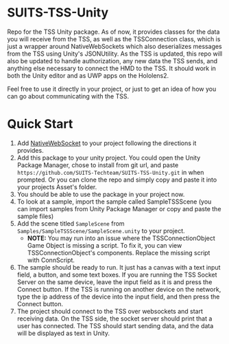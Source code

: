 # SUITS-TSS-Unity
Repo for the TSS Unity package. As of now, it provides classes for the data you will receive from the TSS, as well as the TSSConnection class, which is just a wrapper around NativeWebSockets which also deserializes messages from the TSS using Unity's JSONUtility. As the TSS is updated, this repo will also be updated to handle authorization, any new data the TSS sends, and anything else necessary to connect the HMD to the TSS. It should work in both the Unity editor and as UWP apps on the Hololens2.

Feel free to use it directly in your project, or just to get an idea of how you can go about communicating with the TSS.

# Quick Start
1. Add [NativeWebSocket](https://github.com/endel/NativeWebSocket) to your project following the directions it provides.
2. Add this package to your unity project. You could open the Unity Package Manager, chose to install from git url, and paste `https://github.com/SUITS-Techteam/SUITS-TSS-Unity.git` in when prompted. Or you can clone the repo and simply copy and paste it into your projects Asset's folder.
3. You should be able to use the package in your project now.
4. To look at a sample, import the sample called SampleTSSScene (you can import samples from Unity Package Manager or copy and paste the sample files)
5. Add the scene titled `SampleScene` from `Samples/SampleTSSScene/SampleScene.unity` to your project.
    - **NOTE:** You may run into an issue where the TSSConnectionObject Game Object is missing a script. To fix it, you can view TSSConnectionObject's components. Replace the missing script with ConnScript.
6. The sample should be ready to run. It just has a canvas with a text input field, a button, and some text boxes. If you are running the TSS Socket Server on the same device, leave the input field as it is and press the Connect button. If the TSS is running on another device on the network, type the ip address of the device into the input field, and then press the Connect button.
7. The project should connect to the TSS over websockets and start receiving data. On the TSS side, the socket server should print that a user has connected. The TSS should start sending data, and the data will be displayed as text in Unity.

